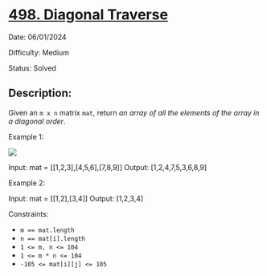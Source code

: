 # [498\. Diagonal Traverse](https://leetcode.com/problems/diagonal-traverse/)

Date: 06/01/2024

Difficulty: Medium

Status: Solved

## Description:

Given an `m x n` matrix `mat`, return *an array of all the elements of the array in a diagonal order*.

Example 1:

![](https://assets.leetcode.com/uploads/2021/04/10/diag1-grid.jpg)

Input: mat = [[1,2,3],[4,5,6],[7,8,9]]
Output: [1,2,4,7,5,3,6,8,9]

Example 2:

Input: mat = [[1,2],[3,4]]
Output: [1,2,3,4]

Constraints:

-   `m == mat.length`
-   `n == mat[i].length`
-   `1 <= m, n <= 104`
-   `1 <= m * n <= 104`
-   `-105 <= mat[i][j] <= 105`